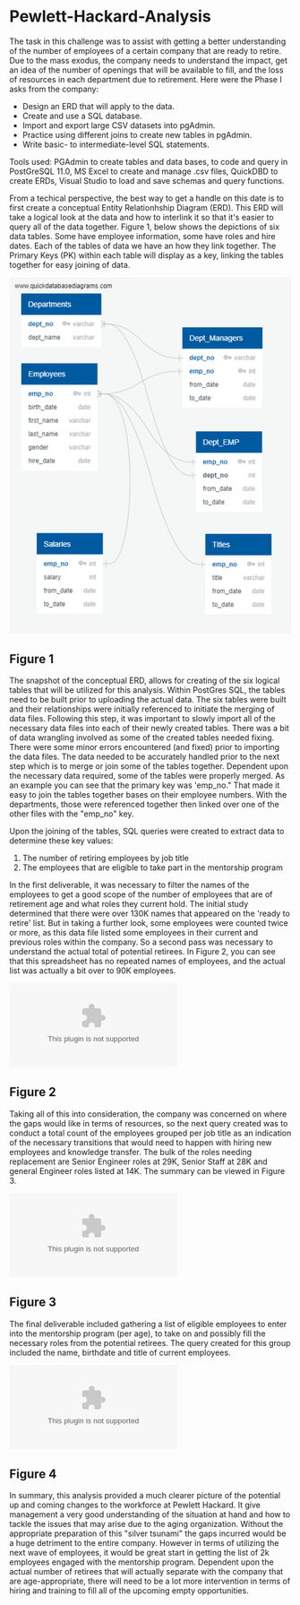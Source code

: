 # Pewlett-Hackard-Analysis

The task in this challenge was to assist with getting a better understanding of the number of employees of a certain company that are ready to retire.  Due to the mass exodus, the company needs to understand the impact, get an idea of the number of openings that will be available to fill, and the loss of resources in each department due to retirement.  Here were the Phase I asks from the company:

- Design an ERD that will apply to the data.
- Create and use a SQL database.
- Import and export large CSV datasets into pgAdmin.
- Practice using different joins to create new tables in pgAdmin.
- Write basic- to intermediate-level SQL statements.

Tools used: PGAdmin to create tables and data bases, to code and query in PostGreSQL 11.0, MS Excel to create and manage .csv files, QuickDBD to create ERDs, Visual Studio to load and save schemas and query functions.

From a techical perspective, the best way to get a handle on this date is to first create a conceptual Entity Relationhship Diagram (ERD).  This ERD will take a logical look at the data and how to interlink it so that it's easier to query all of the data together.  Figure 1, below shows the depictions of six data tables.  Some have employee information, some have roles and hire dates.  Each of the tables of data we have an how they link together.  The Primary Keys (PK) within each table will display as a key, linking the tables together for easy joining of data.

![EmployeeDB.png](./EmployeeDB.png)
## Figure 1

The snapshot of the conceptual ERD, allows for creating of the six logical tables that will be utilized for this analysis.  Within PostGres SQL, the tables need to be built prior to uploading the actual data.  The six tables were built and their relationships were initially referenced to initiate the merging of data files.  Following this step, it was important to slowly import all of the necessary data files into each of their newly created tables.  There was a bit of data wrangling involved as some of the created tables needed fixing.  There were some minor errors encountered (and fixed) prior to importing the data files.  The data needed to be accurately handled prior to the next step which is to merge or join some of the tables together.  Dependent upon the necessary data required, some of the tables were properly merged.  As an example you can see that the primary key was 'emp_no."  That made it easy to join the tables together bases on their employee numbers.  With the departments, those were referenced together then linked over one of the other files with the "emp_no" key. 

Upon the joining of the tables, SQL queries were created to extract data to determine these key values:
1. The number of retiring employees by job title
2. The employees that are eligible to take part in the mentorship program

In the first deliverable, it was necessary to filter the names of the employees to get a good scope of the number of employees that are of retirement age and what roles they current hold.  The initial study determined that there were over 130K names that appeared on the 'ready to retire' list.  But in taking a further look, some employees were counted twice or more, as this data file listed some employees in their current and previous roles within the company.  So a second pass was necessary to understand the actual total of potential retirees.  In Figure 2, you can see that this spreadsheet has no repeated names of employees, and the actual list was actually a bit over to 90K employees.

![unique_titles.csv](./data/unique_titles.csv)
## Figure 2

Taking all of this into consideration, the company was concerned on where the gaps would like in terms of resources, so the next query created was to conduct a total count of the employees grouped per job title as an indication of the necessary transitions that would need to happen with hiring new employees and knowledge transfer.  The bulk of the roles needing replacement are Senior Engineer roles at 29K, Senior Staff at 28K and general Engineer roles listed at 14K.  The summary can be viewed in Figure 3.

![retiring_titles.csv](./data/retiring_titles.csv)
## Figure 3

The final deliverable included gathering a list of eligible employees to enter into the mentorship program (per age), to take on and possibly fill the necessary roles from the potential retirees.  The query created for this group included the name, birthdate and title of current employees.

![mentor_eligibility.csv](./data/mentor_eligibility.csv)
## Figure 4

In summary, this analysis provided a much clearer picture of the potential up and coming changes to the workforce at Pewlett Hackard.  It give management a very good understanding of the situation at hand and how to tackle the issues that may arise due to the aging organization.  Without the appropriate preparation of this "silver tsunami" the gaps incurred would be a huge detriment to the entire company.  However in terms of utilizing the next wave of employees, it would be great start in getting the list of 2k employees engaged with the mentorship program.  Dependent upon the actual number of retirees that will actually separate with the company that are age-appropriate, there will need to be a lot more intervention in terms of hiring and training to fill all of the upcoming empty opportunities.



